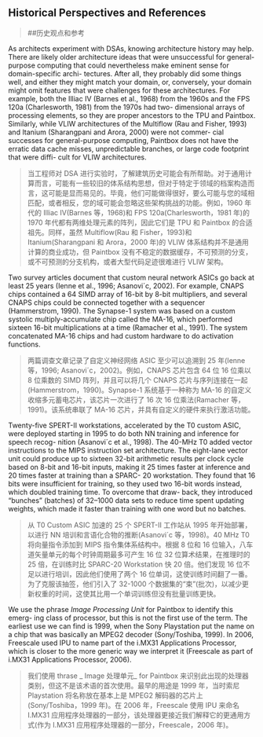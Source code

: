 ## Historical Perspectives and References

> ##历史观点和参考

As architects experiment with DSAs, knowing architecture history may help. There are likely older architecture ideas that were unsuccessful for general-purpose computing that could nevertheless make eminent sense for domain-specific archi- tectures. After all, they probably did some things well, and either they might match your domain, or, conversely, your domain might omit features that were challenges for these architectures. For example, both the Illiac IV (Barnes et al., 1968) from the 1960s and the FPS 120a (Charlesworth, 1981) from the 1970s had two- dimensional arrays of processing elements, so they are proper ancestors to the TPU and Paintbox. Similarly, while VLIW architectures of the Multiflow (Rau and Fisher, 1993) and Itanium (Sharangpani and Arora, 2000) were not commer- cial successes for general-purpose computing, Paintbox does not have the erratic data cache misses, unpredictable branches, or large code footprint that were diffi- cult for VLIW architectures.

> 当工程师对 DSA 进行实验时，了解建筑历史可能会有所帮助。对于通用计算而言，可能有一些较旧的体系结构思想，但对于特定于领域的档案构造而言，这可能是显而易见的。毕竟，他们可能做得很好，要么可能与您的域相匹配，或者相反，您的域可能会忽略这些架构挑战的功能。例如，1960 年代的 Illiac IV(Barnes 等，1968)和 FPS 120a(Charlesworth，1981 年)的 1970 年代都有两维处理元素的阵列，因此它们是 TPU 和 Paintbox 的合适祖先。同样，虽然 Multiflow(Rau 和 Fisher，1993)和 Itanium(Sharangpani 和 Arora，2000 年)的 VLIW 体系结构并不是通用计算的商业成功，但 Paintbox 没有不稳定的数据缓存，不可预测的分支，或不可预测的分支机构，或者大型代码足迹很难进行 VLIW 架构。

Two survey articles document that custom neural network ASICs go back at least 25 years (Ienne et al., 1996; Asanovi´c, 2002). For example, CNAPS chips contained a 64 SIMD array of 16-bit by 8-bit multipliers, and several CNAPS chips could be connected together with a sequencer (Hammerstrom, 1990). The Synapse-1 system was based on a custom systolic multiply-accumulate chip called the MA-16, which performed sixteen 16-bit multiplications at a time (Ramacher et al., 1991). The system concatenated MA-16 chips and had custom hardware to do activation functions.

> 两篇调查文章记录了自定义神经网络 ASIC 至少可以追溯到 25 年(Ienne 等，1996; Asanovi´c，2002)。例如，CNAPS 芯片包含 64 位 16 位乘以 8 位乘数的 SIMD 阵列，并且可以将几个 CNAPS 芯片与序列连接在一起(Hammerstrom，1990)。Synapse-1 系统基于一种称为 MA-16 的自定义收缩多元蓄电芯片，该芯片一次进行了 16 次 16 位乘法(Ramacher 等，1991)。该系统串联了 MA-16 芯片，并具有自定义的硬件来执行激活功能。

Twenty-five SPERT-II workstations, accelerated by the T0 custom ASIC, were deployed starting in 1995 to do both NN training and inference for speech recog- nition (Asanovi´c et al., 1998). The 40-MHz T0 added vector instructions to the MIPS instruction set architecture. The eight-lane vector unit could produce up to sixteen 32-bit arithmetic results per clock cycle based on 8-bit and 16-bit inputs, making it 25 times faster at inference and 20 times faster at training than a SPARC- 20 workstation. They found that 16 bits were insufficient for training, so they used two 16-bit words instead, which doubled training time. To overcome that draw- back, they introduced “bunches” (batches) of 32–1000 data sets to reduce time spent updating weights, which made it faster than training with one word but no batches.

> 从 T0 Custom ASIC 加速的 25 个 SPERT-II 工作站从 1995 年开始部署，以进行 NN 培训和言语化合物的推断(Asanovi´c 等，1998)。40 MHz T0 将向量指令添加到 MIPS 指令集体系结构中。根据 8 位和 16 位输入，八车道矢量单元的每个时钟周期最多可产生 16 位 32 位算术结果，在推理时的 25 倍，在训练时比 SPARC-20 Workstation 快 20 倍。他们发现 16 位不足以进行培训，因此他们使用了两个 16 位单词，这使训练时间翻了一番。为了克服该抽签，他们引入了 32-1000 个数据集的“束”(批次)，以减少更新权重的时间，这使其比用一个单词训练但没有批量训练更快。

We use the phrase _Image Processing Unit_ for Paintbox to identify this emerg- ing class of processor, but this is not the first use of the term. The earliest use we can find is 1999, when the Sony Playstation put the name on a chip that was basically an MPEG2 decoder (Sony/Toshiba, 1999). In 2006, Freescale used IPU to name part of the i.MX31 Applications Processor, which is closer to the more generic way we interpret it (Freescale as part of i.MX31 Applications Processor, 2006).

> 我们使用 thrase _ Image 处理单元_ for Paintbox 来识别此出现的处理器类别，但这不是该术语的首次使用。最早的用途是 1999 年，当时索尼 Playstation 将名称放在基本上是 MPEG2 解码器的芯片上(Sony/Toshiba，1999 年)。在 2006 年，Freescale 使用 IPU 来命名 I.MX31 应用程序处理器的一部分，该处理器更接近我们解释它的更通用方式(作为 I.MX31 应用程序处理器的一部分，Freescale，2006 年)。
